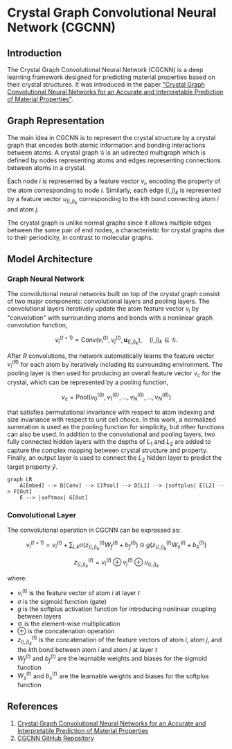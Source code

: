 # Crystal Graph Convolutional Neural Network (CGCNN)

## Introduction

The Crystal Graph Convolutional Neural Network (CGCNN) is a deep learning framework designed for predicting material properties based on their crystal structures. It was introduced in the paper ["Crystal Graph Convolutional Neural Networks for an Accurate and Interpretable Prediction of Material Properties"](https://journals.aps.org/prl/abstract/10.1103/PhysRevLett.120.145301).

## Graph Representation

The main idea in CGCNN is to represent the crystal structure by a crystal graph that encodes both atomic information and bonding interactions between atoms. A crystal graph $\mathcal{G}$ is an udirected multigraph which is defined by nodes representing atoms and edges representing connections between atoms in a crystal.

Each node $i$ is represented by a feature vector $v_i$, encoding the property of the atom corresponding to node $i$. Similarly, each edge $(i,j)_k$ is represented by a feature vector $u_{(i,j)_k}$ corresponding to the $k$th bond connecting atom $i$ and atom $j$.

The crystal graph is unlike normal graphs since it allows multiple edges between the same pair of end nodes, a characteristic for crystal graphs due to their periodicity, in contrast to molecular graphs. 

<model-viewer 
    src="assets/nacl.glb"
    alt="A 3D model of an astronaut"
    auto-rotate
    camera-controls
    ar
    style="width: 100%; height: 500px;">
</model-viewer>

## Model Architecture

### Graph Neural Network

The convolutional neural networks built on top of the crystal graph consist of two major components: convolutional layers and pooling layers. The convolutional layers iteratively update the atom feature vector $v_i$ by "convolution" with surrounding atoms and bonds with a nonlinear graph convolution function,

$$
v_i^{(t+1)} = \text{Conv}\left(v_i^{(t)}, v_j^{(t)}, \mathbf{u}_{(i,j)_k}\right), \quad (i,j)_k \in \mathcal{G}. \tag{1}
$$

After $R$ convolutions, the network automatically learns the  feature vector $v_i^{(R)}$ for each atom by iteratively including its surrounding environment. The pooling layer is then used for producing an overall feature vector $v_c$ for the crystal, which can be represented by a pooling function,

$$
v_c = \text{Pool}(v_0^{(0)}, v_1^{(0)}, \ldots, v_N^{(0)}, \ldots, v_N^{(R)}) \tag{2}
$$

that satisfies permutational invariance with respect to atom indexing and size invariance with respect to unit cell choice. In this work, a normalized summation is used as the pooling function for simplicity, but other functions can also be used. In addition to the convolutional and pooling layers, two fully connected hidden layers with the depths of $L_1$ and $L_2$ are added to capture the complex mapping between crystal structure and property. Finally, an output layer is used to connect the $L_2$ hidden layer to predict the target property $\hat{y}$.

```mermaid
graph LR
    A[Embed] --> B[Conv] --> C[Pool] --> D[L1] --> |softplus| E[L2] --> F[Out]
    E --> |softmax| G[Out]
```

### Convolutional Layer

The convolutional operation in CGCNN can be expressed as:

$$
v_i^{(t+1)} = v_i^{(t)} + \sum_{j,k} \sigma\left(z_{(i,j)_k}^{(t)} W_f^{(t)} + b_f^{(t)}\right) \odot g\left(z_{(i,j)_k}^{(t)} W_s^{(t)} + b_s^{(t)}\right) \tag{3}
$$

$$
z_{(i,j)_k}^{(t)} = v_i^{(t)} \oplus v_j^{(t)} \oplus u_{(i,j)_k} \tag{4}
$$

where:

* $v_i^{(t)}$ is the feature vector of atom $i$ at layer $t$
* $\sigma$ is the sigmoid function (gate)
* $g$ is the softplus activation function for introducing nonlinear coupling between layers
* $\odot$ is the element-wise multiplication
* $\oplus$ is the concatenation operation
* $z_{(i,j)_k}^{(t)}$ is the concatenation of the feature vectors of atom $i$, atom $j$, and the $k$th bond between atom $i$ and atom $j$ at layer $t$
* $W_f^{(t)}$ and $b_f^{(t)}$ are the learnable weights and biases for the sigmoid function
* $W_s^{(t)}$ and $b_s^{(t)}$ are the learnable weights and biases for the softplus function

## References

1. [Crystal Graph Convolutional Neural Networks for an Accurate and Interpretable Prediction of Material Properties](https://journals.aps.org/prl/abstract/10.1103/PhysRevLett.120.145301)
2. [CGCNN GitHub Repository](https://github.com/txie-93/cgcnn)
